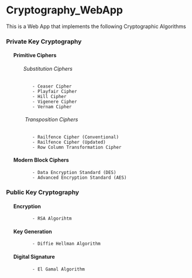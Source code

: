 # Cryptography_WebApp

This is a Web App that implements the following Cryptographic Algorithms

### Private Key Cryptography
####  &nbsp;&nbsp;&nbsp;&nbsp;&nbsp;&nbsp;Primitive Ciphers
######  &nbsp;&nbsp;&nbsp;&nbsp;&nbsp;&nbsp;&nbsp;&nbsp;&nbsp;&nbsp;&nbsp;&nbsp;Substitution Ciphers
```
          - Ceaser Cipher
          - Playfair Cipher
          - Hill Cipher
          - Vigenere Cipher
          - Vernam Cipher
```
###### &nbsp;&nbsp;&nbsp;&nbsp;&nbsp;&nbsp;&nbsp;&nbsp;&nbsp;&nbsp;&nbsp;&nbsp; Transposition Ciphers
```
          - Railfence Cipher (Conventional)
          - Railfence Cipher (Updated)
          - Row Column Transformation Cipher
```

#### &nbsp;&nbsp;&nbsp;&nbsp;&nbsp;&nbsp;Modern Block Ciphers
```
          - Data Encryption Standard (DES)
          - Advanced Encryption Standard (AES)
```


### Public Key Cryptography
#### &nbsp;&nbsp;&nbsp;&nbsp;&nbsp;&nbsp;Encryption
```
          - RSA Algorihtm
```
#### &nbsp;&nbsp;&nbsp;&nbsp;&nbsp;&nbsp;Key Generation
```
          - Diffie Hellman Algorithm
```
#### &nbsp;&nbsp;&nbsp;&nbsp;&nbsp;&nbsp;Digital Signature
```
          - El Gamal Algorithm
```
